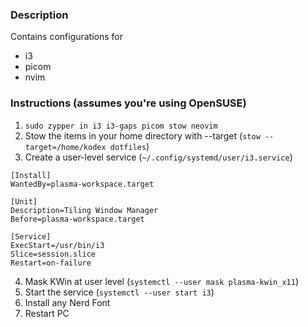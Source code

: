 ### Description
Contains configurations for
* i3
* picom
* nvim
### Instructions (assumes you're using OpenSUSE)
1. `sudo zypper in i3 i3-gaps picom stow neovim`
2. Stow the items in your home directory with --target (`stow --target=/home/kodex dotfiles`)
3. Create a user-level service (`~/.config/systemd/user/i3.service`)
```
[Install]
WantedBy=plasma-workspace.target

[Unit]
Description=Tiling Window Manager
Before=plasma-workspace.target

[Service]
ExecStart=/usr/bin/i3
Slice=session.slice
Restart=on-failure
```
4. Mask KWin at user level (`systemctl --user mask plasma-kwin_x11`)
5. Start the service (`systemctl --user start i3`)
6. Install any Nerd Font
7. Restart PC
